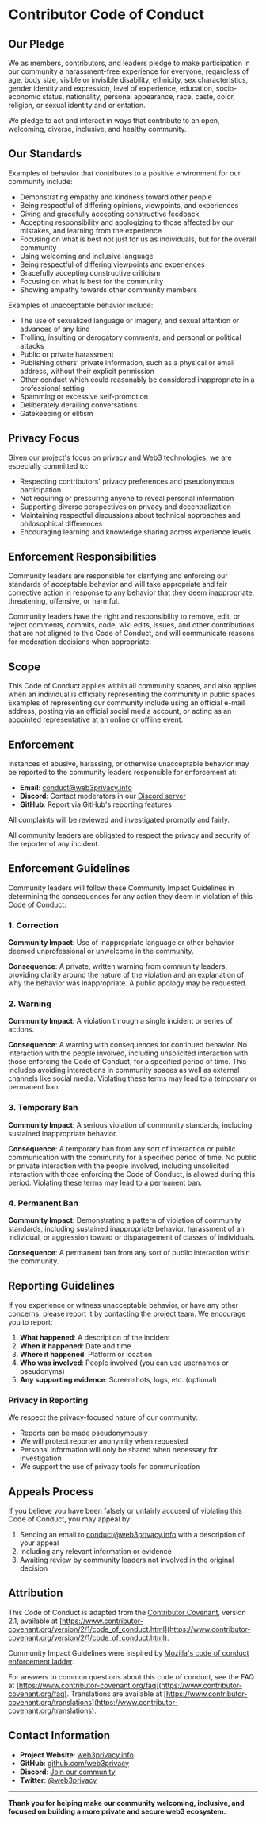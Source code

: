 # Contributor Code of Conduct

## Our Pledge

We as members, contributors, and leaders pledge to make participation in our community a harassment-free experience for everyone, regardless of age, body size, visible or invisible disability, ethnicity, sex characteristics, gender identity and expression, level of experience, education, socio-economic status, nationality, personal appearance, race, caste, color, religion, or sexual identity and orientation.

We pledge to act and interact in ways that contribute to an open, welcoming, diverse, inclusive, and healthy community.

## Our Standards

Examples of behavior that contributes to a positive environment for our community include:

- Demonstrating empathy and kindness toward other people
- Being respectful of differing opinions, viewpoints, and experiences
- Giving and gracefully accepting constructive feedback
- Accepting responsibility and apologizing to those affected by our mistakes, and learning from the experience
- Focusing on what is best not just for us as individuals, but for the overall community
- Using welcoming and inclusive language
- Being respectful of differing viewpoints and experiences
- Gracefully accepting constructive criticism
- Focusing on what is best for the community
- Showing empathy towards other community members

Examples of unacceptable behavior include:

- The use of sexualized language or imagery, and sexual attention or advances of any kind
- Trolling, insulting or derogatory comments, and personal or political attacks
- Public or private harassment
- Publishing others' private information, such as a physical or email address, without their explicit permission
- Other conduct which could reasonably be considered inappropriate in a professional setting
- Spamming or excessive self-promotion
- Deliberately derailing conversations
- Gatekeeping or elitism

## Privacy Focus

Given our project's focus on privacy and Web3 technologies, we are especially committed to:

- Respecting contributors' privacy preferences and pseudonymous participation
- Not requiring or pressuring anyone to reveal personal information
- Supporting diverse perspectives on privacy and decentralization
- Maintaining respectful discussions about technical approaches and philosophical differences
- Encouraging learning and knowledge sharing across experience levels

## Enforcement Responsibilities

Community leaders are responsible for clarifying and enforcing our standards of acceptable behavior and will take appropriate and fair corrective action in response to any behavior that they deem inappropriate, threatening, offensive, or harmful.

Community leaders have the right and responsibility to remove, edit, or reject comments, commits, code, wiki edits, issues, and other contributions that are not aligned to this Code of Conduct, and will communicate reasons for moderation decisions when appropriate.

## Scope

This Code of Conduct applies within all community spaces, and also applies when an individual is officially representing the community in public spaces. Examples of representing our community include using an official e-mail address, posting via an official social media account, or acting as an appointed representative at an online or offline event.

## Enforcement

Instances of abusive, harassing, or otherwise unacceptable behavior may be reported to the community leaders responsible for enforcement at:

- **Email**: [conduct@web3privacy.info](mailto:conduct@web3privacy.info)
- **Discord**: Contact moderators in our [Discord server](https://discord.gg/web3privacy)
- **GitHub**: Report via GitHub's reporting features

All complaints will be reviewed and investigated promptly and fairly.

All community leaders are obligated to respect the privacy and security of the reporter of any incident.

## Enforcement Guidelines

Community leaders will follow these Community Impact Guidelines in determining the consequences for any action they deem in violation of this Code of Conduct:

### 1. Correction

**Community Impact**: Use of inappropriate language or other behavior deemed unprofessional or unwelcome in the community.

**Consequence**: A private, written warning from community leaders, providing clarity around the nature of the violation and an explanation of why the behavior was inappropriate. A public apology may be requested.

### 2. Warning

**Community Impact**: A violation through a single incident or series of actions.

**Consequence**: A warning with consequences for continued behavior. No interaction with the people involved, including unsolicited interaction with those enforcing the Code of Conduct, for a specified period of time. This includes avoiding interactions in community spaces as well as external channels like social media. Violating these terms may lead to a temporary or permanent ban.

### 3. Temporary Ban

**Community Impact**: A serious violation of community standards, including sustained inappropriate behavior.

**Consequence**: A temporary ban from any sort of interaction or public communication with the community for a specified period of time. No public or private interaction with the people involved, including unsolicited interaction with those enforcing the Code of Conduct, is allowed during this period. Violating these terms may lead to a permanent ban.

### 4. Permanent Ban

**Community Impact**: Demonstrating a pattern of violation of community standards, including sustained inappropriate behavior, harassment of an individual, or aggression toward or disparagement of classes of individuals.

**Consequence**: A permanent ban from any sort of public interaction within the community.

## Reporting Guidelines

If you experience or witness unacceptable behavior, or have any other concerns, please report it by contacting the project team. We encourage you to report:

1. **What happened**: A description of the incident
2. **When it happened**: Date and time
3. **Where it happened**: Platform or location
4. **Who was involved**: People involved (you can use usernames or pseudonyms)
5. **Any supporting evidence**: Screenshots, logs, etc. (optional)

### Privacy in Reporting

We respect the privacy-focused nature of our community:

- Reports can be made pseudonymously
- We will protect reporter anonymity when requested
- Personal information will only be shared when necessary for investigation
- We support the use of privacy tools for communication

## Appeals Process

If you believe you have been falsely or unfairly accused of violating this Code of Conduct, you may appeal by:

1. Sending an email to [conduct@web3privacy.info](mailto:conduct@web3privacy.info) with a description of your appeal
2. Including any relevant information or evidence
3. Awaiting review by community leaders not involved in the original decision

## Attribution

This Code of Conduct is adapted from the [Contributor Covenant](https://www.contributor-covenant.org), version 2.1, available at [https://www.contributor-covenant.org/version/2/1/code_of_conduct.html](https://www.contributor-covenant.org/version/2/1/code_of_conduct.html).

Community Impact Guidelines were inspired by [Mozilla's code of conduct enforcement ladder](https://github.com/mozilla/diversity).

For answers to common questions about this code of conduct, see the FAQ at [https://www.contributor-covenant.org/faq](https://www.contributor-covenant.org/faq). Translations are available at [https://www.contributor-covenant.org/translations](https://www.contributor-covenant.org/translations).

## Contact Information

- **Project Website**: [web3privacy.info](https://web3privacy.info)
- **GitHub**: [github.com/web3privacy](https://github.com/web3privacy)
- **Discord**: [Join our community](https://discord.gg/web3privacy)
- **Twitter**: [@web3privacy](https://twitter.com/web3privacy)

---

**Thank you for helping make our community welcoming, inclusive, and focused on building a more private and secure web3 ecosystem.**
